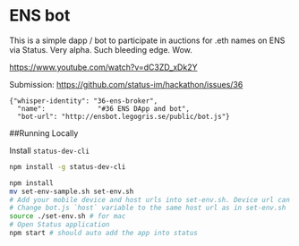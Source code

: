# ENS bot

This is a simple dapp / bot to participate in auctions for .eth names on ENS via Status.
Very alpha. Such bleeding edge. Wow.

https://www.youtube.com/watch?v=dC3ZD_xDk2Y

Submission: https://github.com/status-im/hackathon/issues/36

```
{"whisper-identity": "36-ens-broker",
  "name":             "#36 ENS DApp and bot",
  "bot-url": "http://ensbot.legogris.se/public/bot.js"}
```

##Running Locally

Install `status-dev-cli`

```bash
npm install -g status-dev-cli
```

```bash
npm install
mv set-env-sample.sh set-env.sh
# Add your mobile device and host urls into set-env.sh. Device url can be found with status-dev-cli scan
# Change bot.js `host` variable to the same host url as in set-env.sh
source ./set-env.sh # for mac
# Open Status application
npm start # should auto add the app into status
```
